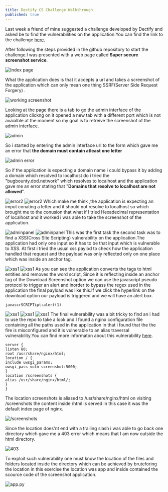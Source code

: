 ```yaml
---
title: Dectify CS Challenge Walkthrough
published: true
---
```


Last week a friend of mine suggested a challenge developed by Dectify and asked be to find the vulnerabilities on the application.You can find the link to the challenge [here.](https://github.com/detectify/cs-challenge)

After following the steps provided in the github repository to start the challenge.I was presented with a web page called **Super secure screenshot service**.

![Index page](https://github.com/apoorvaniranjan/apoorvaniranjan.github.io/raw/main/assets/images/dectify-cs/1.png)

What the application does is that it accepts a url and takes a screenshot of the application which can only mean one thing SSRF(Server Side Request Forgery) .

![working screenshot](https://github.com/apoorvaniranjan/apoorvaniranjan.github.io/raw/main/assets/images/dectify-cs/2.png)

Looking at the page there is a tab to go the admin interface of the application clickng on it opened a new tab with a different port which is not avaialble at the moment so my goal is to retreive the screenshot of the admin interface. 

![admin](https://github.com/apoorvaniranjan/apoorvaniranjan.github.io/raw/main/assets/images/dectify-cs/3.png)

So i started by entering the admin interface url to the form which gave me an error that **the domain must contain atleast one letter**

![admin error](https://github.com/apoorvaniranjan/apoorvaniranjan.github.io/raw/main/assets/images/dectify-cs/4.png)

So if the application is expecting a domain name i could bypass it by adding a domain which resolved to localhost do i tried the "bugbounty.dod.network" which resolves to localhost and the application gave me an error stating that "**Domains that resolve to localhost are not allowed**". 

![error2](https://github.com/apoorvaniranjan/apoorvaniranjan.github.io/raw/main/assets/images/dectify-cs/5.png)
![error2](https://github.com/apoorvaniranjan/apoorvaniranjan.github.io/raw/main/assets/images/dectify-cs/6.png)
Which make me think ,the application is expecting an imput conating a letter and it should not resolve to localhost so which brought me to the conusion that what if I tried Hexadecimal representation of localhost and it worked i was able to take the screenshot of the application.

![adminpanel](https://github.com/apoorvaniranjan/apoorvaniranjan.github.io/raw/main/assets/images/dectify-cs/7.png)
![adminpanel](https://github.com/apoorvaniranjan/apoorvaniranjan.github.io/raw/main/assets/images/dectify-cs/8.png)
This was the first task the second task was to find a XSS(Cross Site Scripting) vulnerability on the application.The application had only one input so it has to be that input which is vulnerable to XSS. At first i tried the usual xss paylod to check how the application handled that request and the payload was only reflected only on one place which was inside an anchor tag.

![xss1](https://github.com/apoorvaniranjan/apoorvaniranjan.github.io/raw/main/assets/images/dectify-cs/9.png)
![xss1](https://github.com/apoorvaniranjan/apoorvaniranjan.github.io/raw/main/assets/images/dectify-cs/10.png)
As you can see the application converts the tags to html entities and removes the word script, Since it is reflecting inside an anchor tag of the Download Screenshot option we can use the javascript pseudo protocol to trigger an alert and inorder to bypass the regex used in the application the final payload was like this.If we click the hyperlink on the download option our payload is triggered and we will have an alert box.

    javascrSCRIPTipt:alert(1)

![xss1](https://github.com/apoorvaniranjan/apoorvaniranjan.github.io/raw/main/assets/images/dectify-cs/11.png)
![xss1](https://github.com/apoorvaniranjan/apoorvaniranjan.github.io/raw/main/assets/images/dectify-cs/12.png)
![xss1](https://github.com/apoorvaniranjan/apoorvaniranjan.github.io/raw/main/assets/images/dectify-cs/13.png)
The final vulnerability was a bit tricky to find an i had to use the repo to take a look and I found a nginx configuration file containing all the paths used in the application in that i found that the the fire is misconfigured and it is vulnerable to an alias traversal vulnerability.You can find more informaton about this vulnerability [here](https://i.blackhat.com/us-18/Wed-August-8/us-18-Orange-Tsai-Breaking-Parser-Logic-Take-Your-Path-Normalization-Off-And-Pop-0days-Out-2.pdf).

```
server {
listen 80;
root /usr/share/nginx/html;
location / {
include uwsgi_params;
uwsgi_pass vuln-screenshot:5000;
}
location /screenshots {
alias /usr/share/nginx/html/;
}
}
```
The location screenshots is aliased to /usr/share/nginx/html on visiting /screenshots the content inside /html is served in this case it was the default index page of nginx.

![/screenshots](https://github.com/apoorvaniranjan/apoorvaniranjan.github.io/raw/main/assets/images/dectify-cs/14.png)
                       
 Since the location does'nt end with a trailing slash i was able to go back one directory which gave me a 403 error which means that I am now outside the html directory. 

![403](https://github.com/apoorvaniranjan/apoorvaniranjan.github.io/raw/main/assets/images/dectify-cs/15.png)

To exploit such vulnerability one must know the location of the files and folders located inside the directory which can be achieved by bruteforing the location in this exercise the location was app and inside contained the scource code of the screenshot application.

![app.py](https://github.com/apoorvaniranjan/apoorvaniranjan.github.io/raw/main/assets/images/dectify-cs/16.png)

